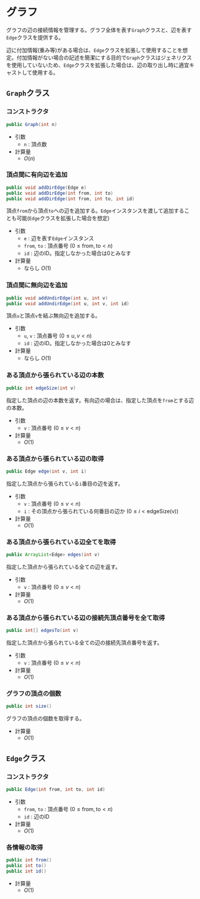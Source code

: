 # グラフ
グラフの辺の接続情報を管理する。グラフ全体を表す`Graph`クラスと、辺を表す`Edge`クラスを提供する。

辺に付加情報(重み等)がある場合は、`Edge`クラスを拡張して使用することを想定。付加情報がない場合の記述を簡潔にする目的で`Graph`クラスはジェネリクスを使用していないため、`Edge`クラスを拡張した場合は、辺の取り出し時に適宜キャストして使用する。

## `Graph`クラス
### コンストラクタ
```java
public Graph(int n)
```
- 引数
  - `n` : 頂点数
- 計算量
  - $O(n)$

### 頂点間に有向辺を追加
```java
public void addDirEdge(Edge e)
public void addDirEdge(int from, int to)
public void addDirEdge(int from, int to, int id)
```
頂点`from`から頂点`to`への辺を追加する。`Edge`インスタンスを渡して追加することも可能(`Edge`クラスを拡張した場合を想定)
- 引数
  - `e` : 辺を表す`Edge`インスタンス
  - `from`, `to` : 頂点番号 $(0 \le \mathrm{from}, \mathrm{to} \lt n)$
  - `id` : 辺のID。指定しなかった場合は0とみなす
- 計算量
  - ならし $O(1)$

### 頂点間に無向辺を追加
```java
public void addUndirEdge(int u, int v)
public void addUndirEdge(int u, int v, int id)
```
頂点`u`と頂点`v`を結ぶ無向辺を追加する。
- 引数
  - `u`, `v` : 頂点番号 $(0 \le u, v \lt n)$
  - `id` : 辺のID。指定しなかった場合は0とみなす
- 計算量
  - ならし $O(1)$

### ある頂点から張られている辺の本数
```java
public int edgeSize(int v)
```
指定した頂点の辺の本数を返す。有向辺の場合は、指定した頂点を`from`とする辺の本数。
- 引数
  - `v` : 頂点番号 $(0 \le v \lt n)$
- 計算量
  - $O(1)$

### ある頂点から張られている辺の取得
```java
public Edge edge(int v, int i)
```
指定した頂点から張られている`i`番目の辺を返す。
- 引数
  - `v` : 頂点番号 $(0 \le v \lt n)$
  - `i` : その頂点から張られている何番目の辺か $(0 \le i \lt \mathrm{edgeSize(v)})$
- 計算量
  - $O(1)$

### ある頂点から張られている辺全てを取得
```java
public ArrayList<Edge> edges(int v)
```
指定した頂点から張られている全ての辺を返す。
- 引数
  - `v` : 頂点番号 $(0 \le v \lt n)$
- 計算量
  - $O(1)$

### ある頂点から張られている辺の接続先頂点番号を全て取得
```java
public int[] edgesTo(int v)
```
指定した頂点から張られている全ての辺の接続先頂点番号を返す。
- 引数
  - `v` : 頂点番号 $(0 \le v \lt n)$
- 計算量
  - $O(1)$

### グラフの頂点の個数
```java
public int size()
```
グラフの頂点の個数を取得する。
- 計算量
  - $O(1)$

## `Edge`クラス
### コンストラクタ
```java
public Edge(int from, int to, int id)
```
- 引数
  - `from`, `to` : 頂点番号 $(0 \le \mathrm{from}, \mathrm{to} \lt n)$
  - `id` : 辺のID
- 計算量
  - $O(1)$

### 各情報の取得
```java
public int from()
public int to()
public int id()
```
- 計算量
  - $O(1)$
